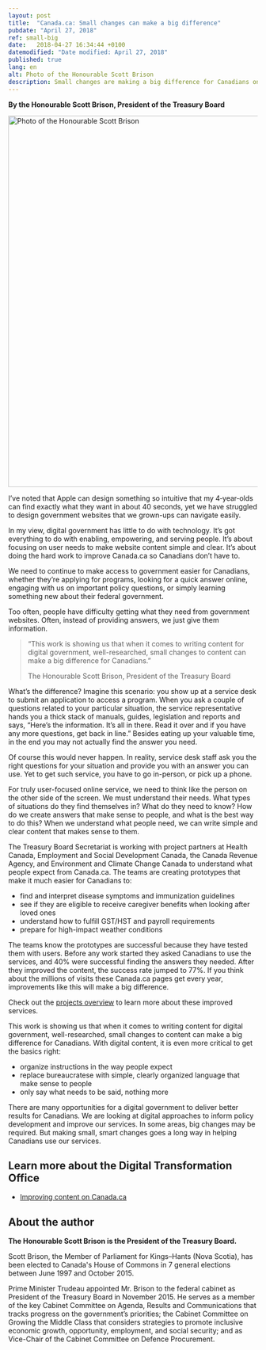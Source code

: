 ```yaml
---
layout: post
title:  "Canada.ca: Small changes can make a big difference"
pubdate: "April 27, 2018"
ref: small-big
date:   2018-04-27 16:34:44 +0100
datemodified: "Date modified: April 27, 2018"
published: true
lang: en
alt: Photo of the Honourable Scott Brison
description: Small changes are making a big difference for Canadians on Canada.ca. Read what Treasury Board President Scott Brison has to say about the improvement work underway.
---
```


<b>By the Honourable Scott Brison, President of the Treasury Board</b>

<img class="img-responsive mrgn-bttm-lg" src="/images/PO/The-Honourable-Scott-Brison.png" width="750px" alt="Photo of the Honourable Scott Brison" />

I’ve noted that Apple can design something so intuitive that my 4‑year‑olds can find exactly what they want in about 40 seconds, yet we have struggled to design government websites that we grown-ups can navigate easily.

In my view, digital government has little to do with technology. It’s got everything to do with enabling, empowering, and serving people. It’s about focusing on user needs to make website content simple and clear. It’s about doing the hard work to improve Canada.ca so Canadians don’t have to.

We need to continue to make access to government easier for Canadians, whether they’re applying for programs, looking for a quick answer online, engaging with us on important policy questions, or simply learning something new about their federal government.

Too often, people have difficulty getting what they need from government websites. Often, instead of providing answers, we just give them information.

<aside>		    
<blockquote class="pquote img-responsive"><p>“This work is showing us that when it comes to writing content for digital government, well-researched, small changes to content can make a big difference for Canadians.” </p><p class="quotesig">The Honourable Scott Brison, President of the Treasury Board</p>		
</blockquote>		
 </aside>

What’s the difference? Imagine this scenario: you show up at a service desk to submit an application to access a program. When you ask a couple of questions related to your particular situation, the service representative hands you a thick stack of manuals, guides, legislation and reports and says, “Here’s the information. It’s all in there. Read it over and if you have any more questions, get back in line.” Besides eating up your valuable time, in the end you may not actually find the answer you need.

Of course this would never happen. In reality, service desk staff ask you the right questions for your situation and provide you with an answer you can use. Yet to get such service, you have to go in-person, or pick up a phone.

For truly user-focused online service, we need to think like the person on the other side of the screen. We must understand their needs. What types of situations do they find themselves in? What do they need to know? How do we create answers that make sense to people, and what is the best way to do this? When we understand what people need, we can write simple and clear content that makes sense to them.

The Treasury Board Secretariat is working with project partners at Health Canada, Employment and Social Development Canada, the Canada Revenue Agency, and Environment and Climate Change Canada to understand what people expect from Canada.ca. The teams are creating prototypes that make it much easier for Canadians to:

* find and interpret disease symptoms and immunization guidelines
* see if they  are eligible to receive caregiver benefits when looking after loved ones
* understand how to fulfill GST/HST and payroll requirements
* prepare for high-impact weather conditions

The teams know the prototypes are successful because they have tested them with users. Before any work started they asked Canadians to use the services, and 40% were successful finding the answers they needed. After they improved the content, the success rate jumped to 77%. If you think about the millions of visits these Canada.ca pages get every year, improvements like this will make a big difference.

Check out the [projects overview](https://canada-ca.github.io/pages/projectoverview.html) to learn more about these improved services.

This work is showing us that when it comes to writing content for digital government, well-researched, small changes to content can make a big difference for Canadians. With digital content, it is even more critical to get the basics right:

-	organize instructions in the way people expect
-	replace bureaucratese with simple, clearly organized language that make sense to people
-	only say what needs to be said, nothing more

There are many opportunities for a digital government to deliver better results for Canadians.  We are looking at digital approaches to inform policy development and improve our services. In some areas, big changes may be required. But making small, smart changes goes a long way in helping Canadians use our services.

## Learn more about the Digital Transformation Office

- [Improving content on Canada.ca](https://canada-ca.github.io/pages/projectoverview.html)

## About the author

<b>The Honourable Scott Brison is the President of the Treasury Board.</b>

Scott Brison, the Member of Parliament for Kings–Hants (Nova Scotia), has been elected to Canada's House of Commons in 7 general elections between June 1997 and October 2015.

Prime Minister Trudeau appointed Mr. Brison to the federal cabinet as President of the Treasury Board in November 2015. He serves as a member of the key Cabinet Committee on Agenda, Results and Communications that tracks progress on the government’s priorities; the Cabinet Committee on Growing the Middle Class that considers strategies to promote inclusive economic growth, opportunity, employment, and social security; and as Vice-Chair of the Cabinet Committee on Defence Procurement.
